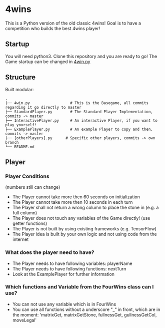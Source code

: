 # 4wins

This is a Python version of the old classic 4wins!
Goal is to have a competition who builds the best 4wins player!

## Startup
You will need python3. Clone this repository and you are ready to go! The Game startup can be changed in [4win.py](4win.py)

## Structure
Built modular:

    .
    ├── 4win.py                  # This is the Basegame, all commits regarding it go directly to master
    ├── StandardPlayer.py        # The Standard Player Implementation, commits -> master
    ├── InteractivePlayer.py     # An interactive Player, if you want to play yourself!
    ├── ExamplePlayer.py         # An example Player to copy and then, commits -> master
    ├── [otherPlayers].py      # Specific other players, commits -> own branch
    └── README.md

## Player

### Player Conditions
(numbers still can change)
- The Player cannot take more then 60 seconds on initialization
- The Player cannot take more then 10 seconds in each turn
- The Player shall not return a wrong column to place the stone in (e.g. a full column)
- The Player does not touch any variables of the Game directly! (use getter functions)
- The Player is not built by using existing frameworks (e.g. TensorFlow)
- The Player idea is built by your own logic and not using code from the internet

### What does the player need to have?
- The Player needs to have following variables: playerName
- The Player needs to have following functions: nextTurn
- Look at the ExamplePlayer for further information

### Which functions and Variable from the FourWins class can I use?
- You can not use any variable which is in FourWins
- You can use all functions without a underscore "_" in front, which are in the moment: 'matrixGet, matrixGetStone, fullnessGet, gullnessGetCol, moveLegal'